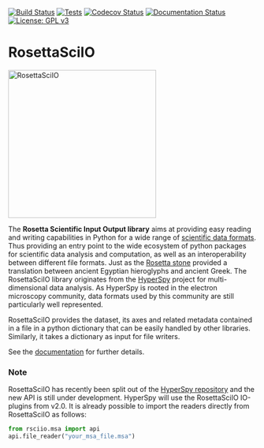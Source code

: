 [![Build Status](https://dev.azure.com/hyperspy/rosettasciio/_apis/build/status/HyperSpy.rosettasciio?branchName=main)](https://dev.azure.com/Hyperspy/rosettasciio/_build/latest?definitionId=3&branchName=main)
[![Tests](https://github.com/hyperspy/rosettasciio/workflows/Tests/badge.svg)](https://github.com/hyperspy/rosettasciio/actions)
[![Codecov Status](https://codecov.io/gh/hyperspy/rosettasciio/branch/main/graph/badge.svg?token=8ZFX8X4Z1I)](https://codecov.io/gh/hyperspy/rosettasciio)
[![Documentation Status](https://readthedocs.org/projects/rosettasciio/badge/?version=latest)](https://rosettasciio.readthedocs.io/en/latest/?badge=latest)
[![License: GPL v3](https://img.shields.io/badge/License-GPLv3-blue.svg)](https://www.gnu.org/licenses/gpl-3.0)
<!-- [![Python Version](https://img.shields.io/pypi/pyversions/rosettasciio.svg?style=flat)](https://pypi.python.org/pypi/rosettasciio) -->
<!-- [![PyPi Version](https://img.shields.io/pypi/v/rosettasciio.svg?style=flat)](https://pypi.python.org/pypi/rosettasciio) -->
<!-- [![Anaconda Version](https://anaconda.org/conda-forge/rosettasciio/badges/version.svg)](https://anaconda.org/conda-forge/rosettasciio) -->
<!-- [![DOI](https://zenodo.org/badge/DOI/10.5281/zenodo.xxxxxxx.svg)](https://doi.org/10.5281/zenodo.xxxxxxx) -->


# RosettaSciIO

<img src="https://github.com/jordiferrero/rosettasciio/tree/main/docs/_static/logo_rec_oct22.svg" width="300" alt="RosettaSciIO">

The **Rosetta Scientific Input Output library** aims at providing easy reading and
writing capabilities in Python for a wide range of
[scientific data formats](https://hyperspy.org/rosettasciio/supported_formats/index.html). Thus
providing an entry point to the wide ecosystem of python packages for scientific data
analysis and computation, as well as an interoperability between different file
formats. Just as the [Rosetta stone](https://en.wikipedia.org/wiki/Rosetta_Stone)
provided a translation between ancient Egyptian hieroglyphs and ancient Greek.
The RosettaSciIO library originates from the [HyperSpy](https://hyperspy.org)
project for multi-dimensional data analysis. As HyperSpy is rooted in the electron
microscopy community, data formats used by this community are still particularly
well represented.

RosettaSciIO provides the dataset, its axes and related metadata contained in a
file in a python dictionary that can be easily handled by other libraries.
Similarly, it takes a dictionary as input for file writers.

See the [documentation](https://hyperspy.org/rosettasciio) for further details.

### Note

RosettaSciIO has recently been split out of the [HyperSpy repository](https://github.com/hyperspy/hyperspy) and the new API is still under development. HyperSpy will use the RosettaSciIO IO-plugins from v2.0. It is already possible to import the readers directly from RosettaSciIO as follows:

```python
from rsciio.msa import api
api.file_reader("your_msa_file.msa")
```
